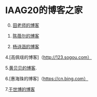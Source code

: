 # IAAG20的博客之家

0. [田老师的博客](http://www.xrlab.org)

2. [陈蓓尔的博客](http://www.baidu.com)

3. [杨诗涵的博客](https://weibo.com)









4.[高佩瑶的博客]（http://123.sogou.com）

5.[黄贝贝的博客](https://beibhuang.github.io/).

6.[惠海珠的博客]（https://cn.bing.com）



7.[于世博的博客](https://www.icourse163.org/)
